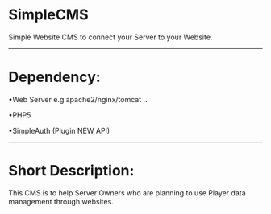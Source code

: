 SimpleCMS
=========

Simple Website CMS to connect your Server to your Website.

------

Dependency:
===========
•Web Server e.g apache2/nginx/tomcat ..

•PHP5

•SimpleAuth (Plugin NEW API)

------

Short Description:
==================
This CMS is to help Server Owners who are planning to use Player data management through websites.

